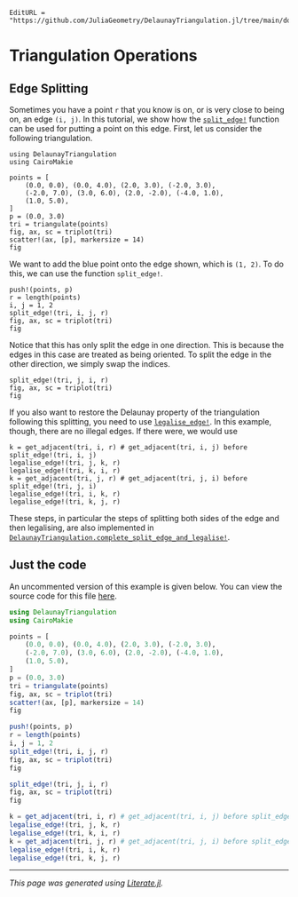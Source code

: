 ```@meta
EditURL = "https://github.com/JuliaGeometry/DelaunayTriangulation.jl/tree/main/docs/src/literate_tutorials/operations_split_edge.jl"
```

# Triangulation Operations
## Edge Splitting

Sometimes you have a point `r` that you know is on, or is very
close to being on, an edge `(i, j)`. In this tutorial, we show how
the [`split_edge!`](@ref) function can be used for putting a point on this
edge. First, let us consider the following triangulation.

````@example operations_split_edge
using DelaunayTriangulation
using CairoMakie

points = [
    (0.0, 0.0), (0.0, 4.0), (2.0, 3.0), (-2.0, 3.0),
    (-2.0, 7.0), (3.0, 6.0), (2.0, -2.0), (-4.0, 1.0),
    (1.0, 5.0),
]
p = (0.0, 3.0)
tri = triangulate(points)
fig, ax, sc = triplot(tri)
scatter!(ax, [p], markersize = 14)
fig
````

We want to add the blue point onto the edge shown, which is `(1, 2)`. To do this,
we can use the function `split_edge!`.

````@example operations_split_edge
push!(points, p)
r = length(points)
i, j = 1, 2
split_edge!(tri, i, j, r)
fig, ax, sc = triplot(tri)
fig
````

Notice that this has only split the edge in one direction. This is because the
edges in this case are treated as being oriented. To split the edge in the other
direction, we simply swap the indices.

````@example operations_split_edge
split_edge!(tri, j, i, r)
fig, ax, sc = triplot(tri)
fig
````

If you also want to restore the Delaunay property of the triangulation
following this splitting, you need to use [`legalise_edge!`](@ref). In this
example, though, there are no illegal edges. If there were, we would use

````@example operations_split_edge
k = get_adjacent(tri, i, r) # get_adjacent(tri, i, j) before split_edge!(tri, i, j)
legalise_edge!(tri, j, k, r)
legalise_edge!(tri, k, i, r)
k = get_adjacent(tri, j, r) # get_adjacent(tri, j, i) before split_edge!(tri, j, i)
legalise_edge!(tri, i, k, r)
legalise_edge!(tri, k, j, r)
````

These steps, in particular the steps of splitting both sides of the edge and then
legalising, are also implemented in [`DelaunayTriangulation.complete_split_edge_and_legalise!`](@ref).

## Just the code
An uncommented version of this example is given below.
You can view the source code for this file [here](https://github.com/JuliaGeometry/DelaunayTriangulation.jl/tree/main/docs/src/literate_tutorials/operations_split_edge.jl).

```julia
using DelaunayTriangulation
using CairoMakie

points = [
    (0.0, 0.0), (0.0, 4.0), (2.0, 3.0), (-2.0, 3.0),
    (-2.0, 7.0), (3.0, 6.0), (2.0, -2.0), (-4.0, 1.0),
    (1.0, 5.0),
]
p = (0.0, 3.0)
tri = triangulate(points)
fig, ax, sc = triplot(tri)
scatter!(ax, [p], markersize = 14)
fig

push!(points, p)
r = length(points)
i, j = 1, 2
split_edge!(tri, i, j, r)
fig, ax, sc = triplot(tri)
fig

split_edge!(tri, j, i, r)
fig, ax, sc = triplot(tri)
fig

k = get_adjacent(tri, i, r) # get_adjacent(tri, i, j) before split_edge!(tri, i, j)
legalise_edge!(tri, j, k, r)
legalise_edge!(tri, k, i, r)
k = get_adjacent(tri, j, r) # get_adjacent(tri, j, i) before split_edge!(tri, j, i)
legalise_edge!(tri, i, k, r)
legalise_edge!(tri, k, j, r)
```

---

*This page was generated using [Literate.jl](https://github.com/fredrikekre/Literate.jl).*

